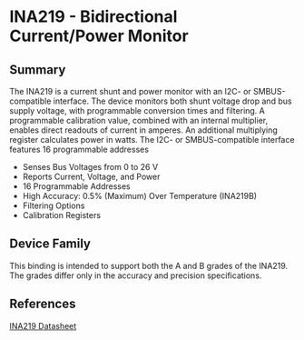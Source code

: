 ﻿# INA219 - Bidirectional Current/Power Monitor

## Summary

The INA219 is a current shunt and power monitor with an I2C- or SMBUS-compatible interface. The device monitors both shunt voltage drop and bus supply voltage, with programmable conversion times and filtering. A programmable calibration value, combined with an internal multiplier, enables direct readouts of current in amperes. An additional multiplying register calculates power in watts. The I2C- or SMBUS-compatible interface features 16 programmable addresses

* Senses Bus Voltages from 0 to 26 V
* Reports Current, Voltage, and Power
* 16 Programmable Addresses
* High Accuracy: 0.5% (Maximum) Over Temperature (INA219B)
* Filtering Options
* Calibration Registers

## Device Family

This binding is intended to support both the A and B grades of the INA219. The grades differ only in the accuracy and precision specifications.

## References

[INA219 Datasheet](http://www.ti.com/lit/ds/symlink/ina219.pdf)
